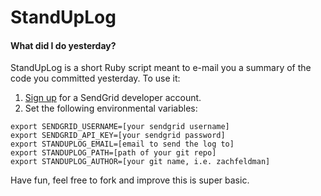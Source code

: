 # StandUpLog
#### What did I do yesterday?

StandUpLog is a short Ruby script meant to e-mail you a summary of the code you committed yesterday. To use it:

1. [Sign up](http://sendgrid.com/) for a SendGrid developer account.
2. Set the following environmental variables:

```
export SENDGRID_USERNAME=[your sendgrid username]
export SENDGRID_API_KEY=[your sendgrid password]
export STANDUPLOG_EMAIL=[email to send the log to]
export STANDUPLOG_PATH=[path of your git repo]
export STANDUPLOG_AUTHOR=[your git name, i.e. zachfeldman]
```

Have fun, feel free to fork and improve this is super basic.

